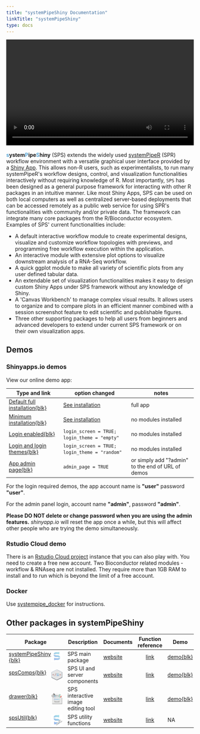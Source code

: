 ```yaml
---
title: "systemPipeShiny Documentation"
linkTitle: "systemPipeShiny"
type: docs
---
```


<link href="/css/home_page.css" rel="stylesheet">
<div id="svg-logo"></div>

<script src="/js/home_page.js"></script>
<script>
  loadLogo("/images/sps_logos.svg")
</script>
<style>
#svg-logo {
  background: 
    radial-gradient(circle, transparent 0%,  rgba(255,255,255,1) 30%),
    linear-gradient(to right, var(--color), var(--color)), var(--image2);
  background-repeat: no-repeat;
  background-size: auto 1200px;
  background-position: center center;
  background-blend-mode: 
    var(--blend-top, normal),
    var(--blend-bottom, saturation),
    normal;
  --image2: url("/background.jpg");
  --color-v: rgba(76,169,237,1);
  --color: rgba(76,169,237,1);
}

#svg-logo svg {
  margin: 0 auto;
  display: block;
  padding: 50px;
}
</style>

<video style="width: 100%; aspect-ratio: 16 / 9"  controls>
    <source src="https://user-images.githubusercontent.com/35240440/199619635-97b6a8bd-40b1-4a64-8309-a8622e099d97.mp4" type="video/mp4">
    Video cannot be loaded or your browser does not support the video tag.
</video>

**<span style="color:#5DA7D6;">s</span>ystem<span
style="color:#5DA7D6;">P</span>ipe<span style="color:#5DA7D6;">S</span>hiny**
(SPS) extends the widely used [systemPipeR](/spr/) 
(SPR) workflow
environment with a versatile graphical user interface provided by a [Shiny
App](https://shiny.rstudio.com). This allows non-R users, such as
experimentalists, to run many systemPipeR's workflow designs, control, and
visualization functionalities interactively without requiring knowledge of R.
Most importantly, `SPS` has been designed as a general purpose framework for
interacting with other R packages in an intuitive manner. Like most Shiny Apps,
SPS can be used on both local computers as well as centralized server-based
deployments that can be accessed remotely as a public web service for using
SPR's functionalities with community and/or private data. The framework can
integrate many core packages from the R/Bioconductor ecosystem. Examples of
SPS' current functionalities include: 

- A default interactive workflow module to 
create experimental designs, visualize and customize workflow topologies with previews, and 
programming free workflow execution within the application. 
- An interactive module with extensive plot options to visualize downstream analysis of a RNA-Seq workflow.
- A quick ggplot module to make all variety of scientific plots from any user defined 
tabular data. 
- An extendable set of visualization functionalities makes it easy to design 
custom Shiny Apps under SPS framework without any knowledge of Shiny. 
- A 'Canvas Workbench' to manage complex visual results. It allows users to 
organize and to compare plots in an efficient manner combined
with a session screenshot feature to edit scientific and publishable figures. 
- Three other supporting packages to help all users from beginners and advanced developers 
to extend under current SPS framework or on their own visualization apps. 

## Demos
### Shinyapps.io demos
View our online demo app:

| Type and link| option changed | notes |
| --- | --- | --- |
| [Default full installation{blk}](https://tgirke.shinyapps.io/systemPipeShiny/) | [See installation](#installation) | full app |
| [Minimum installation{blk}](https://tgirke.shinyapps.io/systemPipeShiny/) | [See installation](#installation) | no modules installed |
| [Login enabled{blk}](https://tgirke.shinyapps.io/systemPipeShiny_loading/) | `login_screen = TRUE; login_theme = "empty"` | no modules installed |
| [Login and login themes{blk}](https://tgirke.shinyapps.io/systemPipeShiny_loading_theme/) | `login_screen = TRUE; login_theme = "random"` | no modules installed |
| [App admin page{blk}](https://tgirke.shinyapps.io/systemPipeShiny_loading/?admin) | `admin_page = TRUE` | or simply add "?admin" to the end of URL of demos |

For the login required demos, the app account name is **"user"** password **"user"**.

For the admin panel login, account name **"admin"**, password **"admin"**.

**Please DO NOT delete or change password when you are using the admin features.**
_shinyapp.io_ will reset the app once a while, but this will affect other people 
who are trying the demo simultaneously. 

### Rstudio Cloud demo
There is an [Rstudio Cloud project](https://rstudio.cloud/project/2493103) instance 
that you can also play with. You need to create a free new account. Two Bioconductor
related modules - workflow & RNAseq are not installed. They require more than 1GB 
RAM to install and to run which is beyond the limit of a free account. 

### Docker
Use [systempipe_docker](https://github.com/systemPipeR/systempipe_docker) for instructions.

## Other packages in systemPipeShiny

| Package | Description | Documents | Function reference | Demo |
| --- | --- | --- | :---: | --- |
|<img src="https://github.com/systemPipeR/systemPipeR.github.io/blob/main/static/images/sps_small.png?raw=true" align="right" height="30" width="30"/>[systemPipeShiny{blk}](https://github.com/systemPipeR/systemPipeShiny) | SPS main package |[website](https://systempipe.org/sps/)|[link](https://systempipe.org/sps/funcs/sps/reference/)  | [demo{blk}](https://tgirke.shinyapps.io/systemPipeShiny/)|
|<img src="https://github.com/systemPipeR/systemPipeR.github.io/blob/main/static/images/spscomps.png?raw=true" align="right" height="30" width="30" />[spsComps{blk}](https://github.com/lz100/spsComps) | SPS UI and server components |[website](https://systempipe.org/sps/dev/spscomps/)|[link](https://systempipe.org/sps/funcs/spscomps/reference/)  | [demo{blk}](https://lezhang.shinyapps.io/spsComps)|
|<img src="https://github.com/systemPipeR/systemPipeR.github.io/blob/main/static/images/drawer.png?raw=true" align="right" height="30" width="30" />[drawer{blk}](https://github.com/lz100/drawer) | SPS interactive image editing tool |[website](https://systempipe.org/sps/dev/drawer/)|[link](https://systempipe.org/sps/funcs/drawer/reference/)  | [demo{blk}](https://lezhang.shinyapps.io/drawer)|
|<img src="https://github.com/systemPipeR/systemPipeR.github.io/blob/main/static/images/spsutil.png?raw=true" align="right" height="30" width="30" />[spsUtil{blk}](https://github.com/lz100/spsUtil) | SPS utility functions |[website](https://systempipe.org/sps/dev/spsutil/)|[link](https://systempipe.org/sps/funcs/spsutil/reference/)  | NA|

